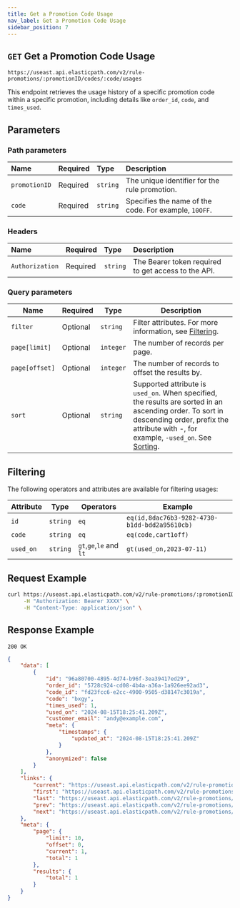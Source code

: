 ```yaml
---
title: Get a Promotion Code Usage
nav_label: Get a Promotion Code Usage
sidebar_position: 7
---
```


## `GET` Get a Promotion Code Usage

```http
https://useast.api.elasticpath.com/v2/rule-promotions/:promotionID/codes/:code/usages
```

This endpoint retrieves the usage history of a specific promotion code within a specific promotion, including details like `order_id`, `code`, and `times_used`.

## Parameters

### Path parameters

| Name | Required | Type     | Description                      |
|:-----|:---------|:---------|:---------------------------------|
| `promotionID` | Required | `string` | The unique identifier for the rule promotion. |
| `code` | Required | `string` | Specifies the name of the code. For example, `10OFF`.  |

### Headers

| Name            | Required | Type     | Description                          |
|:----------------|:---------|:---------|:-------------------------------------|
| `Authorization` | Required | `string` | The Bearer token required to get access to the API. |

### Query parameters

| Name | Required | Type     | Description                      |
| ---- | -------- | -------- | -------------------------------- |
| `filter` | Optional | `string` | Filter attributes. For more information, see [Filtering](/docs/promotions-builder/promotions-builder-codes/get-promotion-usages#filtering). |
| `page[limit]`  | Optional | `integer` | The number of records per page. |
| `page[offset]` | Optional | `integer` | The number of records to offset the results by. |
| `sort` | Optional | `string` | Supported attribute is `used_on`. When specified, the results are sorted in an ascending order. To sort in descending order, prefix the attribute with -, for example, `-used_on`. See [Sorting](/guides/Getting-Started/sorting). |

## Filtering 

The following operators and attributes are available for filtering usages:

| Attribute | Type | Operators | Example  |
| ---------| --------- | ---------------------------| -------- |
| `id` | `string` | `eq` | `eq(id,8dac76b3-9282-4730-b1dd-bdd2a95610cb)` |
| `code` | `string` | `eq` | `eq(code,cart1off)` | 
| `used_on` | `string` | `gt`,`ge`,`le` and `lt` | `gt(used_on,2023-07-11)` |

## Request Example

```bash
curl https://useast.api.elasticpath.com/v2/rule-promotions/:promotionID/codes/:code/usages \
     -H "Authorization: Bearer XXXX" \
     -H "Content-Type: application/json" \
```

## Response Example

`200 OK`

```json
{
    "data": [
        {
            "id": "96a80700-4895-4d74-b96f-3ea39417ed29",
            "order_id": "5728c924-cd08-4b4a-a36a-1a926ee92ad3",
            "code_id": "fd23fcc6-e2cc-4900-9505-d38147c3019a",
            "code": "bxgy",
            "times_used": 1,
            "used_on": "2024-08-15T18:25:41.209Z",
            "customer_email": "andy@example.com",
            "meta": {
                "timestamps": {
                    "updated_at": "2024-08-15T18:25:41.209Z"
                }
            },
            "anonymized": false
        }
    ],
    "links": {
        "current": "https://useast.api.elasticpath.com/v2/rule-promotions/26067b82-a50c-462c-b3ed-1ca77aa13bd1/usages?page[offset]=0&page[limit]=10",
        "first": "https://useast.api.elasticpath.com/v2/rule-promotions/26067b82-a50c-462c-b3ed-1ca77aa13bd1/usages?page[offset]=0&page[limit]=10",
        "last": "https://useast.api.elasticpath.com/v2/rule-promotions/26067b82-a50c-462c-b3ed-1ca77aa13bd1/usages?page[offset]=0&page[limit]=10",
        "prev": "https://useast.api.elasticpath.com/v2/rule-promotions/26067b82-a50c-462c-b3ed-1ca77aa13bd1/usages?page[offset]=0&page[limit]=10",
        "next": "https://useast.api.elasticpath.com/v2/rule-promotions/26067b82-a50c-462c-b3ed-1ca77aa13bd1/usages?page[offset]=0&page[limit]=10"
    },
    "meta": {
        "page": {
            "limit": 10,
            "offset": 0,
            "current": 1,
            "total": 1
        },
        "results": {
            "total": 1
        }
    }
}
```